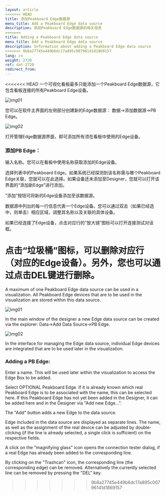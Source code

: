 ```yaml
---
layout: article
<<<<<<< HEAD
title: 添加Peakboard Edge数据源
menu_title: Add a Peakboard Edge data source
description: 添加Peakboard Edge数据源的相关信息
=======
title: Adding a Peakboard Edge data source
menu_title: Add a Peakboard Edge data source
description: Information about adding a Peakboard Edge data source
>>>>>>> 9b8a27745e449b6dc17a895c00796141d1869157
lang: cn
weight: 2720
ref: dat-2720
redirect_from:
---
```


<<<<<<< HEAD
一个可视化看板最多只能添加一个Peakboard Edge数据源，它包含看板连接的所有Peakboard Edge设备。

![img01](/assets/images/data-sources/peakboard-edge/add01.png)

您可以在软件主界面的左侧部分创建新的Edge数据源： 数据->添加数据源->PB Edge。

![img02](/assets/images/data-sources/peakboard-edge/add02.png)

打开管理Edge数据源界面，即可添加所有须在看板中使用的Edge设备。


### 添加PB Edge：
输入名称。您可以在看板中使用名称获取添加的Edge设备。

选择列表中的Peakboard Edge。如果系统已经探测到该名称需与哪个Peakboard Edge关联，您就可以在此选择。如果设备还未添加至Designer，您就可以打开该界面的“添加新Edge”进行添加。

“添加”按钮可将新的Edge设备添加至该数据源。

数据源中列出的每一行信息代表一个Edge设备。您可以通过双击（如果已经选中，则单击）相应区域，调整其名称以及关联的具体设备。

如果已经连接了Edge设备，点击对应行的“放大镜”图标可以打开连接测试对话框。

点击“垃圾桶”图标，可以删除对应行（对应的Edge设备）。另外，您也可以通过点击DEL键进行删除。
=======
A maximum of one Peakboard Edge data source can be used in a visualization. All Peakboard Edge devices that are to be used in the visualization are stored within this data source.

![img01](/assets/images/data-sources/peakboard-edge/add01.png)

In the main window of the designer a new Edge data source can be created via the explorer: Data->Add Data Source->PB Edge.

![img02](/assets/images/data-sources/peakboard-edge/add02.png)

In the interface for managing the Edge data source, individual Edge devices are integrated that are to be used later in the visualization. 


### Adding a PB Edge:
Enter a name. This will be used later within the visualization to access the Edge Box to be added.

Select OPTIONAL Peakboard Edge. If it is already known which real Peakboard Edge is to be associated with the name, this can be selected here. If this Peakboard Edge has not yet been added in the Designer, it can be added here and in the Designer via "Add new Edge...".

The "Add" button adds a new Edge to the data source.

Edge included in the data source are displayed as separate lines. The name, as well as the assignment of the real device can be adjusted by double-clicking (if the line is already selected, a single click is sufficient) on the respective fields. 

A click on the "magnifying glass" icon opens the connection tester dialog, if a real Edge has already been added to the corresponding line.

By clicking on the "Trashcan" icon, the corresponding line (the corresponding edge) can be removed. Alternatively the currently selected line can be removed by pressing the "DEL" key.
>>>>>>> 9b8a27745e449b6dc17a895c00796141d1869157
